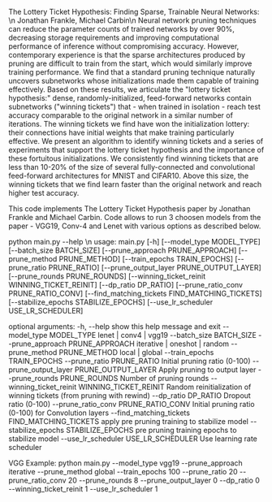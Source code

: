 The Lottery Ticket Hypothesis: Finding Sparse, Trainable Neural Networks: \n
Jonathan Frankle, Michael Carbin\n
Neural network pruning techniques can reduce the parameter counts of trained networks by over 90%, decreasing storage requirements and improving computational performance of inference without compromising accuracy. However, contemporary experience is that the sparse architectures produced by pruning are difficult to train from the start, which would similarly improve training performance.
We find that a standard pruning technique naturally uncovers subnetworks whose initializations made them capable of training effectively. Based on these results, we articulate the "lottery ticket hypothesis:" dense, randomly-initialized, feed-forward networks contain subnetworks ("winning tickets") that - when trained in isolation - reach test accuracy comparable to the original network in a similar number of iterations. The winning tickets we find have won the initialization lottery: their connections have initial weights that make training particularly effective.
We present an algorithm to identify winning tickets and a series of experiments that support the lottery ticket hypothesis and the importance of these fortuitous initializations. We consistently find winning tickets that are less than 10-20% of the size of several fully-connected and convolutional feed-forward architectures for MNIST and CIFAR10. Above this size, the winning tickets that we find learn faster than the original network and reach higher test accuracy.

This code implements The Lottery Ticket Hypothesis paper by Jonathan Frankle and Michael Carbin. Code allows to run 3 choosen models from the paper - VGG19, Conv-4 and Lenet with various options as described below. 

python main.py --help \n
usage: main.py [-h] [--model_type MODEL_TYPE] [--batch_size BATCH_SIZE]
               [--prune_approach PRUNE_APPROACH] [--prune_method PRUNE_METHOD]
               [--train_epochs TRAIN_EPOCHS] [--prune_ratio PRUNE_RATIO]
               [--prune_output_layer PRUNE_OUTPUT_LAYER]
               [--prune_rounds PRUNE_ROUNDS]
               [--winning_ticket_reinit WINNING_TICKET_REINIT]
               [--dp_ratio DP_RATIO] [--prune_ratio_conv PRUNE_RATIO_CONV]
               [--find_matching_tickets FIND_MATCHING_TICKETS]
               [--stabilize_epochs STABILIZE_EPOCHS]
               [--use_lr_scheduler USE_LR_SCHEDULER]

optional arguments:
  -h, --help            show this help message and exit
  --model_type MODEL_TYPE
                        lenet | conv4 | vgg19
  --batch_size BATCH_SIZE
  --prune_approach PRUNE_APPROACH
                        iterative | oneshot | random
  --prune_method PRUNE_METHOD
                        local | global
  --train_epochs TRAIN_EPOCHS
  --prune_ratio PRUNE_RATIO
                        Initial pruning ratio (0-100)
  --prune_output_layer PRUNE_OUTPUT_LAYER
                        Apply pruning to output layer
  --prune_rounds PRUNE_ROUNDS
                        Number of pruning rounds
  --winning_ticket_reinit WINNING_TICKET_REINIT
                        Random reinitialization of winning tickets (from
                        pruning with rewind)
  --dp_ratio DP_RATIO   Dropout ratio (0-100)
  --prune_ratio_conv PRUNE_RATIO_CONV
                        Initial pruning ratio (0-100) for Convolution layers
  --find_matching_tickets FIND_MATCHING_TICKETS
                        apply pre pruning training to stabilize model
  --stabilize_epochs STABILIZE_EPOCHS
                        pre pruning training epochs to stabilize model
  --use_lr_scheduler USE_LR_SCHEDULER
                        Use learning rate scheduler

VGG Example:
python main.py --model_type vgg19 --prune_approach iterative --prune_method global --train_epochs 100 --prune_ratio 20 --prune_ratio_conv 20 --prune_rounds 8 --prune_output_layer 0 --dp_ratio 0 --winning_ticket_reinit 1 --use_lr_scheduler 1
